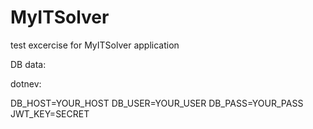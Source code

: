 # MyITSolver
test excercise for MyITSolver application

DB data:

dotnev:

DB_HOST=YOUR_HOST
DB_USER=YOUR_USER
DB_PASS=YOUR_PASS
JWT_KEY=SECRET
